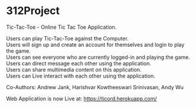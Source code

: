 # 312Project

Tic-Tac-Toe - Online Tic Tac Toe Application.

Users can play Tic-Tac-Toe against the Computer.  
Users will sign up and create an account for themselves and login to play the game.  
Users can see everyone who are currently logged-in and playing the game.  
Users can direct message each other using the application.  
Users can share multimedia content on this application.  
Users can Live interact with each other using the application.  

Co-Authors: Andrew Jank, Harishvar Kowtheeswari Srinivasan, Andy Wu

Web Application is now Live at: https://ticord.herokuapp.com/
